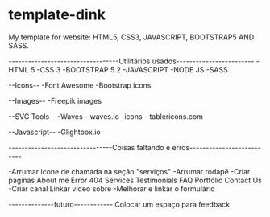 # template-dink
My template for website: HTML5, CSS3, JAVASCRIPT, BOOTSTRAP5 AND SASS.


----------------------------------Utilitários usados------------------------
-HTML 5
-CSS 3
-BOOTSTRAP 5.2
-JAVASCRIPT
-NODE JS
-SASS

--Icons--
-Font Awesome
-Bootstrap icons

--Images--
-Freepik images

--SVG Tools--
-Waves - waves.io
-icons - tablericons.com

--Javascript--
-Glightbox.io


--------------------------------Coisas faltando e erros--------------------------

-Arrumar icone de chamada na seção "serviços"
-Arrumar rodapé
-Criar páginas
	About me
	Error 404
	Services
	Testimonials
	FAQ
	Portfólio
	Contact Us
-Criar canal
	Linkar vídeo sobre
-Melhorar e linkar o formulário

--------------futuro------------
Colocar um espaço para feedback
